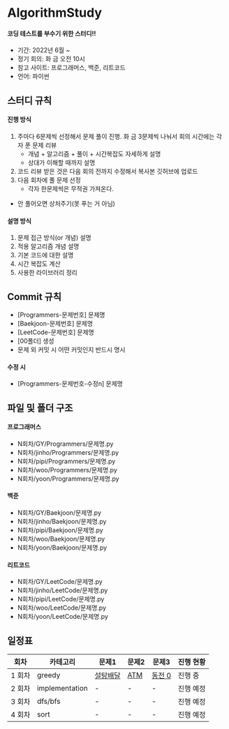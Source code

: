 # AlgorithmStudy

#### 코딩 테스트를 부수기 위한 스터디!!

- 기간: 2022년 6월 ~
- 정기 회의: 화 금 오전 10시
- 참고 사이트: 프로그래머스, 백준, 리트코드
- 언어: 파이썬

## 스터디 규칙

#### 진행 방식

1. 주마다 6문제씩 선정해서 문제 풀이 진행. 화 금 3문제씩 나눠서 회의 시간에는 각자 푼 문제 리뷰
   - 개념 + 알고리즘 + 풀이 + 시간복잡도 자세하게 설명
   - 상대가 이해할 때까지 설명
2. 코드 리뷰 받은 것은 다음 회의 전까지 수정해서 복사본 깃허브에 업로드
3. 다음 회차에 풀 문제 선정
   - 각자 한문제씩은 무적권 가져온다.

- 안 풀어오면 상처주기(못 푸는 거 아님)

#### 설명 방식

1. 문제 접근 방식(or 개념) 설명
2. 적용 알고리즘 개념 설명
3. 기본 코드에 대한 설명
4. 시간 복잡도 계산
5. 사용한 라이브러리 정리

## Commit 규칙

- [Programmers-문제번호] 문제명
- [Baekjoon-문제번호] 문제명
- [LeetCode-문제번호] 문제명
- [00폴더] 생성
- 문제 외 커밋 시 어떤 커밋인지 반드시 명시

#### 수정 시

- [Programmers-문제번호-수정n] 문제명

## 파일 및 폴더 구조

#### 프로그래머스

- N회차/GY/Programmers/문제명.py
- N회차/jinho/Programmers/문제명.py
- N회차/pipi/Programmers/문제명.py
- N회차/woo/Programmers/문제명.py
- N회차/yoon/Programmers/문제명.py

#### 백준

- N회차/GY/Baekjoon/문제명.py
- N회차/jinho/Baekjoon/문제명.py
- N회차/pipi/Baekjoon/문제명.py
- N회차/woo/Baekjoon/문제명.py
- N회차/yoon/Baekjoon/문제명.py

#### 리트코드

- N회차/GY/LeetCode/문제명.py
- N회차/jinho/LeetCode/문제명.py
- N회차/pipi/LeetCode/문제명.py
- N회차/woo/LeetCode/문제명.py
- N회차/yoon/LeetCode/문제명.py

## 일정표

| 회차   | 카테고리       | 문제1                                            | 문제2                                        | 문제3                                           | 진행 현황 |
| ------ | -------------- | ------------------------------------------------ | -------------------------------------------- | ----------------------------------------------- | --------- |
| 1 회차 | greedy         | [설탕배달](https://www.acmicpc.net/problem/2839) | [ATM](https://www.acmicpc.net/problem/11399) | [동전 0](https://www.acmicpc.net/problem/11047) | 진행 중   |
| 2 회차 | implementation | -                                                | -                                            | -                                               | 진행 예정 |
| 3 회차 | dfs/bfs        | -                                                | -                                            | -                                               | 진행 예정 |
| 4 회차 | sort           | -                                                | -                                            | -                                               | 진행 예정 |
